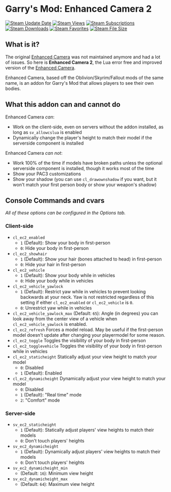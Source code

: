 # Garry's Mod: Enhanced Camera 2

[![Steam Update Date](https://img.shields.io/steam/update-date/2203217139?logo=steam)](https://steamcommunity.com/sharedfiles/filedetails/?id=2203217139)
[![Steam Views](https://img.shields.io/steam/views/2203217139?logo=steam)](https://steamcommunity.com/sharedfiles/filedetails/?id=2203217139)
[![Steam Subscriptions](https://img.shields.io/steam/subscriptions/2203217139?logo=steam)](https://steamcommunity.com/sharedfiles/filedetails/?id=2203217139)
[![Steam Downloads](https://img.shields.io/steam/downloads/2203217139?logo=steam)](https://steamcommunity.com/sharedfiles/filedetails/?id=2203217139)
[![Steam Favorites](https://img.shields.io/steam/favorites/2203217139?logo=steam)](https://steamcommunity.com/sharedfiles/filedetails/?id=2203217139)
[![Steam File Size](https://img.shields.io/steam/size/2203217139?logo=steam)](https://steamcommunity.com/sharedfiles/filedetails/?id=2203217139)

## What is it?

The original [Enhanced Camera](https://github.com/elizagamedev/gmod-enhanced-camera) was not maintained anymore and had a lot of issues. So here is **Enhanced Camera 2**, the Lua error free and improved version of the [Enhanced Camera](https://github.com/elizagamedev/gmod-enhanced-camera).

Enhanced Camera, based off the Oblivion/Skyrim/Fallout mods of the same name, is an addon for Garry's Mod that allows players to see their own bodies.

## What this addon can and cannot do

Enhanced Camera *can*:

* Work on the client-side, even on servers without the addon installed, as long as `sv_allowcslua` is enabled
* Dynamically change the player's height to match their model if the serverside component is installed

Enhanced Camera *can not*:

* Work 100% of the time if models have broken paths unless the optional serverside component is installed, though it works most of the time
* Show your PAC3 customizations
* Show your shadow (you can use `cl_drawownshadow` if you want, but it won't match your first person body or show your weapon's shadow)

## Console Commands and cvars

_All of these options can be configured in the Options tab._

### Client-side

* `cl_ec2_enabled`
  * `1` (Default): Show your body in first-person
  * `0`: Hide your body in first-person
* `cl_ec2_showhair`
  * `1` (Default): Show your hair (bones attached to head) in first-person
  * `0`: Hide your hair in first-person
* `cl_ec2_vehicle`
  * `1` (Default): Show your body while in vehicles
  * `0`: Hide your body while in vehicles
* `cl_ec2_vehicle_yawlock`
  * `1` (Default): Restrict yaw while in vehicles to prevent looking backwards at your neck. Yaw is not restricted regardless of this setting if either `cl_ec2_enabled` or `cl_ec2_vehicle` is `0`.
  * `0`: Unrestrict yaw while in vehicles
* `cl_ec2_vehicle_yawlock_max` (Default: `65`): Angle (in degrees) you can look away from the center view of a vehicle when `cl_ec2_vehicle_yawlock` is enabled.
* `cl_ec2_refresh` Forces a model reload. May be useful if the first-person model doesn't update after changing your playermodel for some reason.
* `cl_ec2_toggle` Toggles the visibility of your body in first-person
* `cl_ec2_togglevehicle` Toggles the visibility of your body in first-person while in vehicles
* `cl_ec2_staticheight` Statically adjust your view height to match your model
  * `0`: Disabled
  * `1` (Default): Enabled
* `cl_ec2_dynamicheight` Dynamically adjust your view height to match your model
  * `0`: Disabled
  * `1` (Default): "Real time" mode
  * `2`: "Comfort" mode

### Server-side

* `sv_ec2_staticheight`
  * `1` (Default): Statically adjust players' view heights to match their models
  * `0`: Don't touch players' heights
* `sv_ec2_dynamicheight`
  * `1` (Default): Dynamically adjust players' view heights to match their models
  * `0`: Don't touch players' heights
* `sv_ec2_dynamicheight_min`
  * (Default: `16`): Minimum view height
* `sv_ec2_dynamicheight_max`
  * (Default: `64`): Maximum view height
